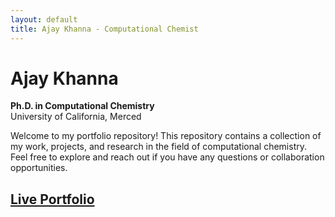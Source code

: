 ```yaml
---
layout: default
title: Ajay Khanna - Computational Chemist
---
```


# Ajay Khanna

**Ph.D. in Computational Chemistry**  
University of California, Merced

Welcome to my portfolio repository! This repository contains a collection of my work, projects, and research in the field of computational chemistry. Feel free to explore and reach out if you have any questions or collaboration opportunities.

## [Live Portfolio](https://ajaykhanna.github.io/)
